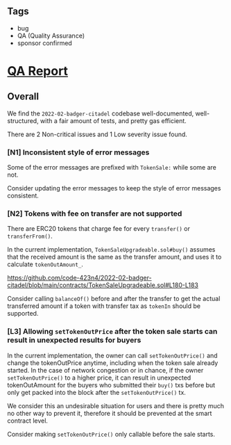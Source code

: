 ## Tags

- bug
- QA (Quality Assurance)
- sponsor confirmed

# [QA Report](https://github.com/code-423n4/2022-02-badger-citadel-findings/issues/57) 

## Overall

We find the `2022-02-badger-citadel` codebase well-documented, well-structured, with a fair amount of tests, and pretty gas efficient.

There are 2 Non-critical issues and 1 Low severity issue found.

### [N1] Inconsistent style of error messages

Some of the error messages are prefixed with `TokenSale:` while some are not.

Consider updating the error messages to keep the style of error messages consistent.

### [N2] Tokens with fee on transfer are not supported

There are ERC20 tokens that charge fee for every `transfer()` or `transferFrom()`.

In the current implementation, `TokenSaleUpgradeable.sol#buy()` assumes that the received amount is the same as the transfer amount, and uses it to calculate `tokenOutAmount_`.

https://github.com/code-423n4/2022-02-badger-citadel/blob/main/contracts/TokenSaleUpgradeable.sol#L180-L183

Consider calling `balanceOf()` before and after the transfer to get the actual transferred amount if a token with transfer tax as `tokenIn` should be supported.

### [L3] Allowing `setTokenOutPrice` after the token sale starts can result in unexpected results for buyers

In the current implementation, the owner can call `setTokenOutPrice()` and change the tokenOutPrice anytime, including when the token sale already started. In the case of network congestion or in chance, if the owner `setTokenOutPrice()` to a higher price, it can result in unexpected tokenOutAmount for the buyers who submitted their `buy()` txs before but only get packed into the block after the `setTokenOutPrice()` tx.

We consider this an undesirable situation for users and there is pretty much no other way to prevent it, therefore it should be prevented at the smart contract level.

Consider making `setTokenOutPrice()` only callable before the sale starts.